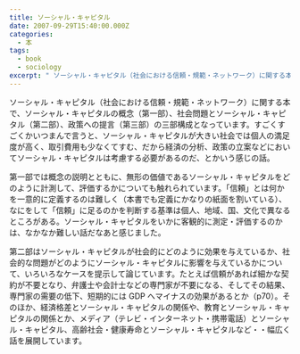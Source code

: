 ```yaml
---
title: ソーシャル・キャピタル
date: 2007-09-29T15:40:00.000Z
categories:
  - 本
tags:
  - book
  - sociology
excerpt: " ソーシャル・キャピタル（社会における信頼・規範・ネットワーク）に関する本で、ソーシャル・キャピタルの概念（第一部）、社会問題とソーシャル・キャピタル（第二部）、政策への提言（第三部）の三部構成となっています。すごくすごくかいつまんで言うと、ソーシャル・キャピタルが大きい社会では個人の満足度が高く、取引費用も少なくてすむ、だから経済の分析、政策の立案などにおいてソーシャル・キャピタルは考慮する必要があるのだ、とかいう感じの話。"
---
```


[](http://www.amazon.co.jp/gp/product/4820118609?ie=UTF8&tag=yutakayamaguc-22&linkCode=as2&camp=247&creative=1211&creativeASIN=4820118609) ソーシャル・キャピタル（社会における信頼・規範・ネットワーク）に関する本で、ソーシャル・キャピタルの概念（第一部）、社会問題とソーシャル・キャピタル（第二部）、政策への提言（第三部）の三部構成となっています。すごくすごくかいつまんで言うと、ソーシャル・キャピタルが大きい社会では個人の満足度が高く、取引費用も少なくてすむ、だから経済の分析、政策の立案などにおいてソーシャル・キャピタルは考慮する必要があるのだ、とかいう感じの話。

第一部では概念の説明とともに、無形の価値であるソーシャル・キャピタルをどのように計測して、評価するかについても触れられています。「信頼」とは何かを一意的に定義するのは難しく（本書でも定義にかなりの紙面を割いている）、なにをして「信頼」に足るのかを判断する基準は個人、地域、国、文化で異なるところがある。ソーシャル・キャピタルをいかに客観的に測定・評価するのかは、なかなか難しい話だなあと感じました。

第二部はソーシャル・キャピタルが社会的にどのように効果を与えているか、社会的な問題がどのようにソーシャル・キャピタルに影響を与えているかについて、いろいろなケースを提示して論じています。たとえば信頼があれば細かな契約が不要となり、弁護士や会計士などの専門家が不要になる、そしてその結果、専門家の需要の低下、短期的には GDP へマイナスの効果があるとか（p70）。そのほか、経済格差とソーシャル・キャピタルの関係や、教育とソーシャル・キャピタルの関係とか、メディア（テレビ・インターネット・携帯電話）とソーシャル・キャピタル、高齢社会・健康寿命とソーシャル・キャピタルなど・・幅広く話を展開しています。
